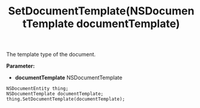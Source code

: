 ﻿---
uid: crmscript_ref_NSDocumentEntity_SetDocumentTemplate
title: SetDocumentTemplate(NSDocumentTemplate documentTemplate)
intellisense: NSDocumentEntity.SetDocumentTemplate
keywords: NSDocumentEntity, GetDocumentTemplate
so.topic: reference
---

The template type of the document.

**Parameter:** 
 - **documentTemplate** NSDocumentTemplate

```crmscript
NSDocumentEntity thing;
NSDocumentTemplate documentTemplate;
thing.SetDocumentTemplate(documentTemplate);
```

